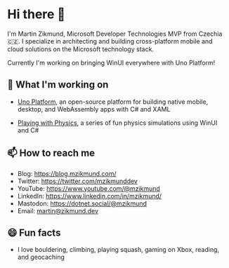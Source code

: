 # Hi there 👋

I'm Martin Zikmund, Microsoft Developer Technologies MVP from Czechia 🇨🇿. I specialize in architecting and building cross-platform mobile and cloud solutions on the Microsoft technology stack. 

Currently I'm working on bringing WinUI everywhere with Uno Platform!

## 🔭 What I'm working on

- [Uno Platform](https://platform.uno/), an open-source platform for building native mobile, desktop, and WebAssembly apps with C# and XAML

- [Playing with Physics](https://github.com/MartinZikmund/playing-with-physics), a series of fun physics simulations using WinUI and C#

## 📫 How to reach me

- Blog: https://blog.mzikmund.com/
- Twitter: https://twitter.com/mzikmunddev
- YouTube: https://www.youtube.com/@mzikmund
- LinkedIn: https://www.linkedin.com/in/mzikmund/
- Mastodon: 
https://dotnet.social/@mzikmund
- Email: martin@zikmund.dev

## 😄 Fun facts

- I love bouldering, climbing, playing squash, gaming on Xbox, reading, and geocaching


<!--
**MartinZikmund/MartinZikmund** is a ✨ _special_ ✨ repository because its `README.md` (this file) appears on your GitHub profile.



Here are some ideas to get you started:

- 🔭 I’m currently working on ...
- 🌱 I’m currently learning ...
- 👯 I’m looking to collaborate on ...
- 🤔 I’m looking for help with ...
- 💬 Ask me about ...
- 📫 How to reach me: ...
- 😄 Pronouns: ...
- ⚡ Fun fact: ...
-->
